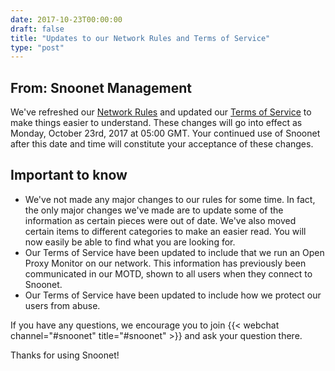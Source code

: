 ```yaml
--- 
date: 2017-10-23T00:00:00
draft: false
title: "Updates to our Network Rules and Terms of Service"
type: "post"
---
```


## From: Snoonet Management

We've refreshed our [Network Rules](/rules) and updated our [Terms of Service](/tos) to make things easier to understand. These changes will go into effect as Monday, October 23rd, 2017 at 05:00 GMT. Your continued use of Snoonet after this date and time will constitute your acceptance of these changes.

## Important to know
* We've not made any major changes to our rules for some time. In fact, the only major changes we've made are to update some of the information as certain pieces were out of date. We've also moved certain items to different categories to make an easier read. You will now easily be able to find what you are looking for.
* Our Terms of Service have been updated to include that we run an Open Proxy Monitor on our network. This information has previously been communicated in our MOTD, shown to all users when they connect to Snoonet.
* Our Terms of Service have been updated to include how we protect our users from abuse.

If you have any questions, we encourage you to join {{< webchat channel="#snoonet" title="#snoonet" >}} and ask your question there.

Thanks for using Snoonet!
